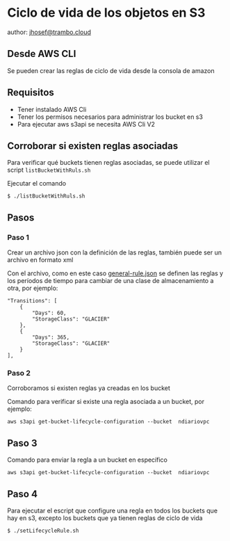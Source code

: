 # Ciclo de vida de los objetos en S3

author: jhosef@trambo.cloud


## Desde AWS CLI
Se pueden crear las reglas de ciclo de vida desde la consola de amazon

## Requisitos 

- Tener instalado AWS Cli
- Tener los permisos necesarios para administrar los bucket en s3
- Para ejecutar aws s3api se necesita AWS Cli V2

## Corroborar si existen reglas asociadas

Para verificar qué buckets tienen reglas asociadas, se puede utilizar el script `listBucketWithRuls.sh `

Ejecutar el comando


```
$ ./listBucketWithRuls.sh

```


## Pasos 

### Paso 1

Crear un archivo json con la definición de las reglas, también puede ser un archivo en formato xml

Con el archivo, como en este caso [general-rule.json](general-rule.json) se definen las reglas y los períodos de tiempo para cambiar de una clase de almacenamiento a otra, por ejemplo:

```
"Transitions": [
    {
        "Days": 60,
        "StorageClass": "GLACIER"
    },
    {
        "Days": 365,
        "StorageClass": "GLACIER"
    }
],
```

### Paso 2
Corroboramos si existen reglas ya creadas en los bucket

Comando para verificar si existe una regla asociada a un bucket, por ejemplo:

```
aws s3api get-bucket-lifecycle-configuration --bucket  ndiariovpc

```

## Paso 3
Comando para enviar la regla a un bucket en específico

```
aws s3api get-bucket-lifecycle-configuration --bucket  ndiariovpc

```
 ## Paso 4
 Para ejecutar el escript que configure una regla en todos los buckets que hay en s3, excepto los buckets que ya tienen reglas de ciclo de vida


```
$ ./setLifecycleRule.sh

```
